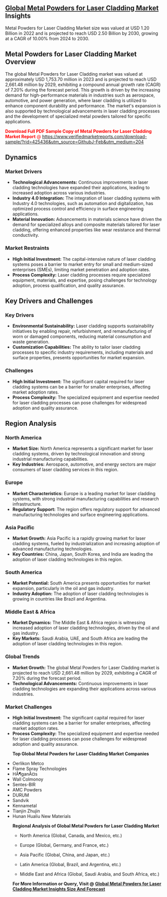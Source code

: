 <h2><a href="https://www.verifiedmarketreports.com/download-sample/?rid=425436&amp;utm_source=GithubJ&amp;utm_medium=204" target="_blank">Global Metal Powders for Laser Cladding Market</a> Insights</h2><p>Metal Powders for Laser Cladding Market size was valued at USD 1.20 Billion in 2022 and is projected to reach USD 2.50 Billion by 2030, growing at a CAGR of 10.00% from 2024 to 2030.</p><p> <h2>Metal Powders for Laser Cladding Market Overview</h2> <p>The global Metal Powders for Laser Cladding market was valued at approximately USD 1,753.70 million in 2023 and is projected to reach USD 2,661.48 million by 2029, exhibiting a compound annual growth rate (CAGR) of 7.20% during the forecast period. This growth is driven by the increasing demand for high-performance materials in industries such as aerospace, automotive, and power generation, where laser cladding is utilized to enhance component durability and performance. The market's expansion is also supported by technological advancements in laser cladding processes and the development of specialized metal powders tailored for specific applications. </p> <p><p><span class=""><span style="color: #ff0000;"><strong>Download Full PDF Sample Copy of Metal Powders for Laser Cladding Market Report</strong> @ </span><a href="https://www.verifiedmarketreports.com/download-sample/?rid=425436&amp;utm_source=GithubJ-Feb&amp;utm_medium=204" target="_blank">https://www.verifiedmarketreports.com/download-sample/?rid=425436&amp;utm_source=GithubJ-Feb&amp;utm_medium=204</a></span></p></p> <h2>Dynamics</h2> <h3>Market Drivers</h3> <ul> <li><strong>Technological Advancements:</strong> Continuous improvements in laser cladding technologies have expanded their applications, leading to increased adoption across various industries. </li> <li><strong>Industry 4.0 Integration:</strong> The integration of laser cladding systems with Industry 4.0 technologies, such as automation and digitalization, has optimized process control and efficiency in surface engineering applications. </li> <li><strong>Material Innovation:</strong> Advancements in materials science have driven the demand for specialized alloys and composite materials tailored for laser cladding, offering enhanced properties like wear resistance and thermal conductivity. </li> </ul> <h3>Market Restraints</h3> <ul> <li><strong>High Initial Investment:</strong> The capital-intensive nature of laser cladding systems poses a barrier to market entry for small and medium-sized enterprises (SMEs), limiting market penetration and adoption rates. </li> <li><strong>Process Complexity:</strong> Laser cladding processes require specialized equipment, materials, and expertise, posing challenges for technology adoption, process qualification, and quality assurance. </li> </ul> <h2>Key Drivers and Challenges</h2> <h3>Key Drivers</h3> <ul> <li><strong>Environmental Sustainability:</strong> Laser cladding supports sustainability initiatives by enabling repair, refurbishment, and remanufacturing of worn or damaged components, reducing material consumption and waste generation. </li> <li><strong>Customization Capabilities:</strong> The ability to tailor laser cladding processes to specific industry requirements, including materials and surface properties, presents opportunities for market expansion. </li> </ul> <h3>Challenges</h3> <ul> <li><strong>High Initial Investment:</strong> The significant capital required for laser cladding systems can be a barrier for smaller enterprises, affecting market adoption rates. </li> <li><strong>Process Complexity:</strong> The specialized equipment and expertise needed for laser cladding processes can pose challenges for widespread adoption and quality assurance. </li> </ul> <h2>Region Analysis</h2> <h3>North America</h3> <ul> <li><strong>Market Size:</strong> North America represents a significant market for laser cladding systems, driven by technological innovation and strong industrial manufacturing capabilities. </li> <li><strong>Key Industries:</strong> Aerospace, automotive, and energy sectors are major consumers of laser cladding services in this region. </li> </ul> <h3>Europe</h3> <ul> <li><strong>Market Characteristics:</strong> Europe is a leading market for laser cladding systems, with strong industrial manufacturing capabilities and research infrastructure. </li> <li><strong>Regulatory Support:</strong> The region offers regulatory support for advanced manufacturing technologies and surface engineering applications. </li> </ul> <h3>Asia Pacific</h3> <ul> <li><strong>Market Growth:</strong> Asia Pacific is a rapidly growing market for laser cladding systems, fueled by industrialization and increasing adoption of advanced manufacturing technologies. </li> <li><strong>Key Countries:</strong> China, Japan, South Korea, and India are leading the adoption of laser cladding technologies in this region. </li> </ul> <h3>South America</h3> <ul> <li><strong>Market Potential:</strong> South America presents opportunities for market expansion, particularly in the oil and gas industry. </li> <li><strong>Industry Adoption:</strong> The adoption of laser cladding technologies is growing in countries like Brazil and Argentina. </li> </ul> <h3>Middle East & Africa</h3> <ul> <li><strong>Market Dynamics:</strong> The Middle East & Africa region is witnessing increased adoption of laser cladding technologies, driven by the oil and gas industry. </li> <li><strong>Key Markets:</strong> Saudi Arabia, UAE, and South Africa are leading the adoption of laser cladding technologies in this region. </li> </ul> <h3>Global Trends</h3> <ul> <li><strong>Market Growth:</strong> The global Metal Powders for Laser Cladding market is projected to reach USD 2,661.48 million by 2029, exhibiting a CAGR of 7.20% during the forecast period. </li> <li><strong>Technological Advancements:</strong> Continuous improvements in laser cladding technologies are expanding their applications across various industries. </li> </ul> <h3>Market Challenges</h3> <ul> <li><strong>High Initial Investment:</strong> The significant capital required for laser cladding systems can be a barrier for smaller enterprises, affecting market adoption rates. </li> <li><strong>Process Complexity:</strong> The specialized equipment and expertise needed for laser cladding processes can pose challenges for widespread adoption and quality assurance.</p><p><strong>Top Global Metal Powders for Laser Cladding Market Companies</strong></p><div data-test-id=""><p><li>Oerlikon Metco</li><li> Flame Spray Technologies</li><li> HÃ¶ganÃ¤s</li><li> Wall Colmonoy</li><li> Sentes-BIR</li><li> AMC Powders</li><li> DURUM</li><li> Sandvik</li><li> Kennametal</li><li> Tianjin Zhujin</li><li> Hunan Hualiu New Materials</li></p><div><strong>Regional Analysis of&nbsp;Global Metal Powders for Laser Cladding Market</strong></div><ul><li dir="ltr"><p dir="ltr">North America&nbsp;(Global, Canada, and Mexico, etc.)</p></li><li dir="ltr"><p dir="ltr">Europe (Global, Germany, and France, etc.)</p></li><li dir="ltr"><p dir="ltr">Asia Pacific&nbsp;(Global, China, and Japan, etc.)</p></li><li dir="ltr"><p dir="ltr">Latin America&nbsp;(Global, Brazil, and Argentina, etc.)</p></li><li dir="ltr">Middle East and Africa&nbsp;(Global, Saudi Arabia, and South Africa, etc.)</li></ul><p><strong>For More Information or Query, Visit @&nbsp;</strong><strong><a href="https://www.verifiedmarketreports.com/product/metal-powders-for-laser-cladding-market/?utm_source=GithubJ&amp;utm_medium=204" target="_blank">Global Metal Powders for Laser Cladding Market Insights Size And Forecast</a></strong></p></div>
